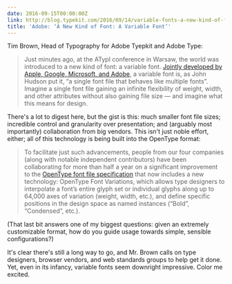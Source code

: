 ```yaml
---
date: 2016-09-15T00:00:00Z
link: http://blog.typekit.com/2016/09/14/variable-fonts-a-new-kind-of-font-for-flexible-design/
title: 'Adobe: ‘A New Kind of Font: A Variable Font’'
---
```


Tim Brown, Head of Typography for Adobe Tyepkit and Adobe Type: 

> Just minutes ago, at the ATypI conference in Warsaw, the world was introduced to a new kind of font: a variable font. [Jointly developed by Apple, Google, Microsoft, and Adobe][joint], a variable font is, as John Hudson put it, “a single font file that behaves like multiple fonts”. Imagine a single font file gaining an infinite flexibility of weight, width, and other attributes without also gaining file size — and imagine what this means for design.

There's a lot to digest here, but the gist is this: much smaller font file sizes; incredible control and granularity over presentation; and (arguably most importantly) collaboration from big vendors. This isn't just noble effort, either; all of this technology is being built into the OpenType format: 

> To facilitate just such advancements, people from our four companies (along with notable independent contributors) have been collaborating for more than half a year on a significant improvement to the [OpenType font file specification][open type] that now includes a new technology: OpenType Font Variations, which allows type designers to interpolate a font’s entire glyph set or individual glyphs along up to 64,000 axes of variation (weight, width, etc.), and define specific positions in the design space as named instances (“Bold”, “Condensed”, etc.). 

(That last bit answers one of my biggest questions: given an extremely customizable format, how do you guide usage towards simple, sensible configurations?) 

It's clear there's still a long way to go, and Mr. Brown calls on type designers, browser vendors, and web standards groups to help get it done. Yet, even in its infancy, variable fonts seem downright impressive. Color me excited. 

[joint]: https://medium.com/@tiro/introducing-opentype-variable-fonts-12ba6cd2369
[open type]: https://www.microsoft.com/typography/otspec/
